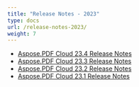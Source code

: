 ```yaml
---
title: "Release Notes - 2023"
type: docs
url: /release-notes-2023/
weight: 7
---
```


- [Aspose.PDF Cloud 23.4 Release Notes](/pdf/aspose-pdf-cloud-23-4-release-notes/)
- [Aspose.PDF Cloud 23.3 Release Notes](/pdf/aspose-pdf-cloud-23-3-release-notes/)
- [Aspose.PDF Cloud 23.2 Release Notes](/pdf/aspose-pdf-cloud-23-2-release-notes/)
- [Aspose.PDF Cloud 23.1 Release Notes](/pdf/aspose-pdf-cloud-23-1-release-notes/)
